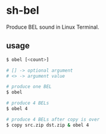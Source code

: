 # sh-bel

Produce BEL sound in Linux Terminal.


## usage

```bash
$ obel [<count>]

# [] -> optional argument
# <> -> argument value
```

```bash
# produce one BEL
$ obel

# produce 4 BELs
$ obel 4

# produce 4 BELs after copy is over
$ copy src.zip dst.zip & obel 4
```
